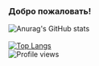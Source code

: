 ### Добро пожаловать!

![Anurag's GitHub stats](https://github-readme-stats.vercel.app/api?username=MikeLitvin&show_icons=true)  
<br>
[![Top Langs](https://github-readme-stats.vercel.app/api/top-langs/?username=MikeLitvin)](https://github.com/anuraghazra/github-readme-stats)
<br>
![Profile views](https://gpvc.arturio.dev/MikeLitvin)

